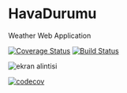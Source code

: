 # HavaDurumu
Weather Web Application

[![Coverage Status](https://coveralls.io/repos/github/yasirerkam/HavaDurumu/badge.svg?branch=master)](https://coveralls.io/github/yasirerkam/HavaDurumu?branch=master)
[![Build Status](https://travis-ci.org/yasirerkam/HavaDurumu.svg?branch=master)](https://travis-ci.org/yasirerkam/HavaDurumu)

![ekran alintisi](https://user-images.githubusercontent.com/27684451/32914544-fe9e3d90-cb26-11e7-929f-56592fa99ff8.PNG)




[![codecov](https://codecov.io/gh/yasirerkam/HavaDurumu/branch/master/graph/badge.svg)](https://codecov.io/gh/yasirerkam/HavaDurumu)

